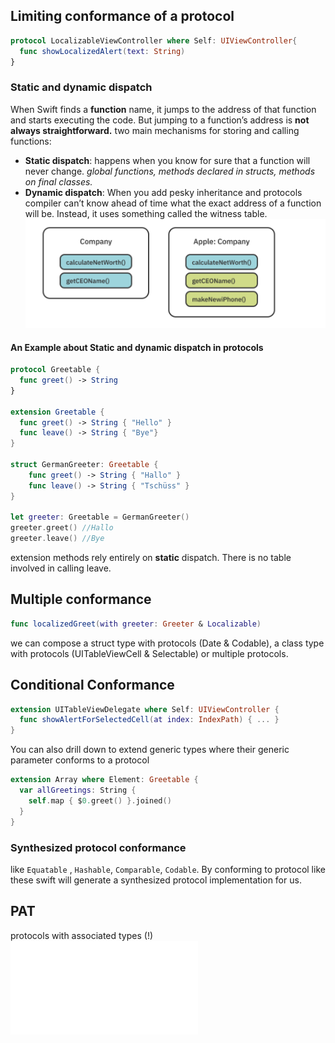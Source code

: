 ## Limiting conformance of a protocol
```Swift
protocol LocalizableViewController where Self: UIViewController{
  func showLocalizedAlert(text: String)
}
```
### Static and dynamic dispatch
When Swift finds a **function** name, it jumps to the address of that function and starts executing the code. But jumping to a function’s address is **not always straightforward.**
two main mechanisms for storing and calling functions:
* **Static dispatch**: 
  happens when you know for sure that a function will never change.
  *global functions, methods declared in structs, methods on final classes.*
* **Dynamic dispatch**:
  When you add pesky inheritance and protocols
 compiler can’t know ahead of time what the exact address of a function will be. Instead, it uses something called the witness table.
  ![witness table](attachments/witness-table.png)
#### An Example about Static and dynamic dispatch in protocols
```Swift 
protocol Greetable {
  func greet() -> String
}

extension Greetable {
  func greet() -> String { "Hello" }
  func leave() -> String { "Bye"}
}

struct GermanGreeter: Greetable {
	func greet() -> String { "Hallo" }
	func leave() -> String { "Tschüss" }
}

let greeter: Greetable = GermanGreeter()
greeter.greet() //Hallo
greeter.leave() //Bye

```
extension methods rely entirely on **static** dispatch. There is no table involved in calling leave.
## Multiple conformance
```Swift
func localizedGreet(with greeter: Greeter & Localizable)
```
we can compose a struct type with protocols (Date & Codable), a class type with protocols (UITableViewCell & Selectable) or multiple protocols.

## Conditional Conformance
```Swift
extension UITableViewDelegate where Self: UIViewController {
  func showAlertForSelectedCell(at index: IndexPath) { ... }
}
```
You can also drill down to extend generic types where their generic parameter conforms to a protocol
```Swift
extension Array where Element: Greetable {
  var allGreetings: String {
    self.map { $0.greet() }.joined()
  }
}
```
### Synthesized protocol conformance
like `Equatable` , `Hashable`, `Comparable`, `Codable`. By conforming to protocol like these swift will generate a synthesized protocol implementation for us.

## PAT
protocols with associated types (!)
![Swift Generics](../WWDC2022/Embrace%20%Swift%20Generics.md)